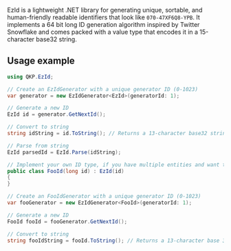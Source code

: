 EzId is a lightweight .NET library for generating unique, sortable, and human-friendly readable identifiers that look like `070-47XF6Q8-YPB`. It implements a 64 bit long ID generation algorithm inspired by Twitter Snowflake
and comes packed with a value type that encodes it in a 15-character base32 string.

## Usage example ###

```csharp
using QKP.EzId;

// Create an EzIdGenerator with a unique generator ID (0-1023)
var generator = new EzIdGenerator<EzId>(generatorId: 1);

// Generate a new ID
EzId id = generator.GetNextId();

// Convert to string
string idString = id.ToString(); // Returns a 13-character base32 string, eg. "070-47XF6Q8-YPA"

// Parse from string
EzId parsedId = EzId.Parse(idString);

// Implement your own ID type, if you have multiple entities and want them to have own ID type
public class FooId(long id) : EzId(id)
{
}

// Create an FooIdGenerator with a unique generator ID (0-1023)
var fooGenerator = new EzIdGenerator<FooId>(generatorId: 1);

// Generate a new ID
FooId fooId = fooGenerator.GetNextId();

// Convert to string
string fooIdString = fooId.ToString(); // Returns a 13-character base 32 string eg. "070-47XF6Q8-YPB"
```
